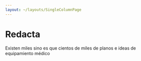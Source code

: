 ```yaml
---
layout: ~/layouts/SingleColumnPage
---
```

# Redacta

Existen miles sino es que cientos de miles de planos e ideas de equipamiento
 médico

